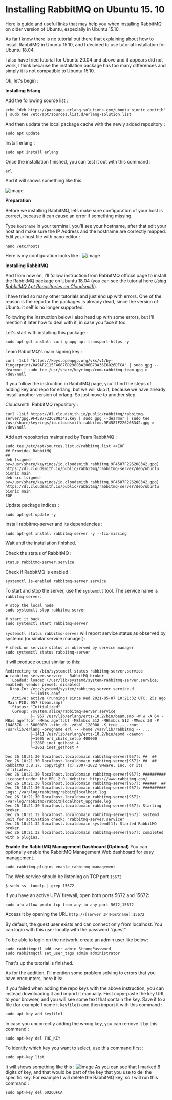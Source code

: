 # Installing RabbitMQ on Ubuntu 15. 10

Here is guide and useful links that may help you when installing RabbitMQ on older version of Ubuntu, especially in Ubuntu 15.10.

As far i know there is no tutorial out there that explaining about how to install RabbitMQ in Ubuntu 15.10, and I decided to use tutorial installation for Ubuntu 18.04.

I also have tried tutorial for Ubuntu 20.04 and above and it appears did not work, I think because the installation package has too many differences and simply it is not compatible to Ubuntu 15.10.

Ok, let's begin :

**Installing Erlang**

Add the following source list : 

```
echo "deb https://packages.erlang-solutions.com/ubuntu bionic contrib" | sudo tee /etc/apt/sources.list.d/erlang-solution.list
```

And then update the local package cache with the newly added repository : 

```
sudo apt update
```

Install erlang :

```
sudo apt install erlang
```

Once the installation finished, you can test it out with this command :

```
erl
```

And it will shows something like this:

![image](https://user-images.githubusercontent.com/6629806/186396380-ca0bff0d-8fd3-464b-bbe3-5a31c3cf8ab0.png)


**Preparation**

Before we installing RabbitMQ, lets make sure configuration of your host is correct, because it can cause an error if something missing.

Type `hostname` in your terminal, you'll see your hostname, after that edit your host and make sure the IP Address and the hostname are correctly mapped. Edit your host file with nano editor :

 ```
 nano /etc/hosts
 ```
Here is my configuration looks like :
![image](https://user-images.githubusercontent.com/6629806/186467800-ebaeff1d-b8e4-45d3-beed-acad4b4c7613.png)


**Installing RabbitMQ**

And from now on, I'll follow instruction from RabbitMQ official page to install the RabbitMQ package on Ubuntu 18.04 (you can see the tutorial here [*Using RabbitMQ Apt Repositories on Cloudsmith*](https://www.rabbitmq.com/install-debian.html#apt-cloudsmith)). 

I have tried so many other tutorials and just end up with errors. One of the reason is the repo for the packages is already dead, since the version of Ubuntu it self is no longer supported.

Following the instruction below i also head up with some errors, but I'll mention it later how to deal with it, in case you face it too.

Let's start with installing this package :
```
sudo apt-get install curl gnupg apt-transport-https -y
```

Team RabbitMQ's main signing key :
```
curl -1sLf "https://keys.openpgp.org/vks/v1/by-fingerprint/0A9AF2115F4687BD29803A206B73A36E6026DFCA" | sudo gpg --dearmor | sudo tee /usr/share/keyrings/com.rabbitmq.team.gpg > /dev/null
```

If you follow the instruction in RabbitMQ page, you'll find the steps of adding key and repo for erlang, but we will skip it, because we have already install another version of erlang. So just move to another step.

Cloudsmith: RabbitMQ repository : 
```
curl -1sLf https://dl.cloudsmith.io/public/rabbitmq/rabbitmq-server/gpg.9F4587F226208342.key | sudo gpg --dearmor | sudo tee /usr/share/keyrings/io.cloudsmith.rabbitmq.9F4587F226208342.gpg > /dev/null
```

Add apt repositories maintained by Team RabbitMQ : 
```
sudo tee /etc/apt/sources.list.d/rabbitmq.list <<EOF
## Provides RabbitMQ
##
deb [signed-by=/usr/share/keyrings/io.cloudsmith.rabbitmq.9F4587F226208342.gpg] https://dl.cloudsmith.io/public/rabbitmq/rabbitmq-server/deb/ubuntu bionic main
deb-src [signed-by=/usr/share/keyrings/io.cloudsmith.rabbitmq.9F4587F226208342.gpg] https://dl.cloudsmith.io/public/rabbitmq/rabbitmq-server/deb/ubuntu bionic main
EOF
```

Update package indices :
```
sudo apt-get update -y
```

Install rabbitmq-server and its dependencies : 
```
sudo apt-get install rabbitmq-server -y --fix-missing
```

Wait until the installation finished.

Check the status of RabbitMQ :
```
status rabbitmq-server.service
```

Check if RabbitMQ is enabled :
```
systemctl is-enabled rabbitmq-server.service
```

To start and stop the server, use the `systemctl` tool. The service name is `rabbitmq-server`:
```
# stop the local node
sudo systemctl stop rabbitmq-server

# start it back
sudo systemctl start rabbitmq-server
```

`systemctl status rabbitmq-server` will report service status as observed by systemd (or similar service manager):
```
# check on service status as observed by service manager
sudo systemctl status rabbitmq-server
```

It will produce output similar to this:
```
Redirecting to /bin/systemctl status rabbitmq-server.service
● rabbitmq-server.service - RabbitMQ broker
   Loaded: loaded (/usr/lib/systemd/system/rabbitmq-server.service; enabled; vendor preset: disabled)
  Drop-In: /etc/systemd/system/rabbitmq-server.service.d
           └─limits.conf
   Active: active (running) since Wed 2021-05-07 10:21:32 UTC; 25s ago
 Main PID: 957 (beam.smp)
   Status: "Initialized"
   CGroup: /system.slice/rabbitmq-server.service
           ├─ 957 /usr/lib/erlang/erts-10.2/bin/beam.smp -W w -A 64 -MBas ageffcbf -MHas ageffcbf -MBlmbcs 512 -MHlmbcs 512 -MMmcs 30 -P 1048576 -t 5000000 -stbt db -zdbbl 128000 -K true -- -root /usr/lib/erlang -progname erl -- -home /var/lib/rabbitmq -- ...
           ├─1411 /usr/lib/erlang/erts-10.2/bin/epmd -daemon
           ├─1605 erl_child_setup 400000
           ├─2860 inet_gethost 4
           └─2861 inet_gethost 4

Dec 26 10:21:30 localhost.localdomain rabbitmq-server[957]: ##  ##
Dec 26 10:21:30 localhost.localdomain rabbitmq-server[957]: ##  ##      RabbitMQ 3.8.17. Copyright (c) 2007-2022 VMware, Inc. or its affiliates.
Dec 26 10:21:30 localhost.localdomain rabbitmq-server[957]: ##########  Licensed under the MPL 2.0. Website: https://www.rabbitmq.com/
Dec 26 10:21:30 localhost.localdomain rabbitmq-server[957]: ######  ##
Dec 26 10:21:30 localhost.localdomain rabbitmq-server[957]: ##########  Logs: /var/log/rabbitmq/rabbit@localhost.log
Dec 26 10:21:30 localhost.localdomain rabbitmq-server[957]: /var/log/rabbitmq/rabbit@localhost_upgrade.log
Dec 26 10:21:30 localhost.localdomain rabbitmq-server[957]: Starting broker...
Dec 26 10:21:32 localhost.localdomain rabbitmq-server[957]: systemd unit for activation check: "rabbitmq-server.service"
Dec 26 10:21:32 localhost.localdomain systemd[1]: Started RabbitMQ broker.
Dec 26 10:21:32 localhost.localdomain rabbitmq-server[957]: completed with 6 plugins.
```

**Enable the RabbitMQ Management Dashboard (Optional)**
You can optionally enable the RabbitMQ Management Web dashboard for easy management.
```
sudo rabbitmq-plugins enable rabbitmq_management
```

The Web service should be listening on TCP port `15672`
```
$ sudo ss -tunelp | grep 15672
```

If you have an active UFW firewall, open both ports 5672 and 15672:
```
sudo ufw allow proto tcp from any to any port 5672,15672
```

Access it by opening the URL `http://[server IP|Hostname]:15672`

By default, the guest user exists and can connect only from localhost. You can login with this user locally with the password “guest”

To be able to login on the network, create an admin user like below:
```
sudo rabbitmqctl add_user admin StrongPassword
sudo rabbitmqctl set_user_tags admin administrator
```

That's up the tutorial is finished. 

As for the addition, I'll mention some problem solving to errors that you have encounters, here it is:

If you failed when adding the repo keys with the above instruction, you can instead downloading it and import it manually. First copy-paste the key URL to your browser, and you will see some text that contain the key. Save it to a file (for example I name it `keyfile1`) and then import it with this command :
```
sudo apt-key add keyfile1
```

In case you uncorrectly adding the wrong key, you can remove it by this command :
```
sudo apt-key del THE_KEY
```

To identify which key you want to select, use this command first :
```
sudo apt-key list
```
It will shows something like this :
![image](https://user-images.githubusercontent.com/6629806/186481679-d0c03090-628f-4074-a682-96558d42ae42.png)
As you can see that I marked 8 digits of key, and that would be part of the key that you use to del the specific key. For example I will delete the RabbitMQ key, so I will run this command :
```
sudo apt-key del 6026DFCA
```


